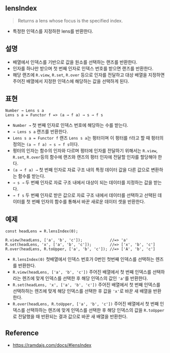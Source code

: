 ## lensIndex
> Returns a lens whose focus is the specified index.
- 특정한 인덱스를 지정하한 lens를 반환한다.

## 설명
- 배열에서 인덱스를 기반으로 값을 원소를 선택하는 랜즈를 반환한다.
- 인자를 하나만 받으며 첫 번째 인자로 인덱스 번호를 받으면 랜즈를 반환한다.
- 해당 랜즈에 `R.view`, `R.set`, `R.over` 등으로 인자를 전달하고 대상 배열을 지정하면 주어진 배열에서 지정한 인덱스에 해당하는 값을 선택하게 된다.

## 표현
```
Number → Lens s a
Lens s a = Functor f => (a → f a) → s → f s
```
- `Number →` 첫 번째 인자로 인덱스 번호에 해당하는 수를 받는다.
- `→ Lens s a` 랜즈를 반환한다.
- `Lens s a = Functor f` 랜즈 `Lens s a`는 펑터이며 이 펑터를 `f`라고 할 때 펑터의 정의는 `(a → f a) → s → f s`이다.
- 펑터의 인자는 함수의 인자와 다르며 펑터에 인자를 전달하기 위해서는 `R.view`, `R.set`, `R.over`등의 함수에 랜즈와 랜즈의 펑터 인자에 전달할 인자를 할당해야 한다.
- `(a → f a) →` 첫 번째 인자로 자료 구조 내의 특정 데이터 값을 다른 값으로 변환하는 함수를 받는다.
- `→ s →` 두 번째 인자로 자료 구조 내에서 대상이 되는 데이터를 지정하는 값을 받는다.
- `→ f s` 두 번째 인자로 받은 값으로 자료 구조 내에서 데이터를 선택하고 선택된 데이터를 첫 번째 인자의 함수를 통해서 바꾼 새로운 데이터 셋을 반환한다.

## 예제
```
const headLens = R.lensIndex(0);

R.view(headLens, ['a', 'b', 'c']);            //=> 'a'
R.set(headLens, 'x', ['a', 'b', 'c']);        //=> ['x', 'b', 'c']
R.over(headLens, R.toUpper, ['a', 'b', 'c']); //=> ['A', 'b', 'c']
```
- `R.lensIndex(0)` 첫배열에서 인덱스 번호가 0번인 첫번째 인덱스를 선택하는 렌즈를 반환한다.
- `R.view(headLens, ['a', 'b', 'c'])` 주어진 배열에서 첫 번째 인덱스를 선택하라는 렌즈에 맞게 인덱스를 선택한 후 해당 인덱스의 값인 `'a'`를 반환한다.
- `R.set(headLens, 'x', ['a', 'b', 'c'])` 주어진 배열에서 첫 번째 인덱스를 선택하하는 렌즈에 맞게 해당 인덱스를 선택한 후 값을 `'x'`로 바꾼 새 배열을 반환한다.
- `R.over(headLens, R.toUpper, ['a', 'b', 'c'])` 주어진 배열에서 첫 번째 인덱스를 선택하하는 렌즈에 맞게 인덱스를 선택한 후 해당 인덱스의 값을 `R.toUpper`로 전달했을 때 반환되는 결과 값으로 바꾼 새 배열을 반환한다.

## Reference
- https://ramdajs.com/docs/#lensIndex
